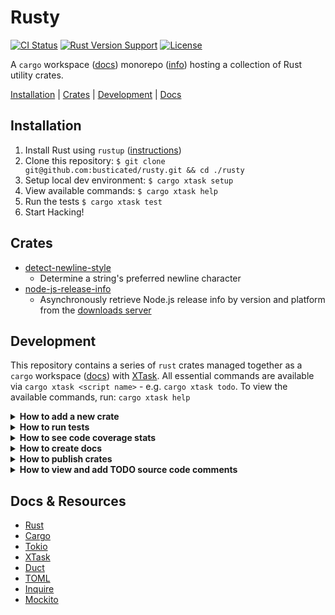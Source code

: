 # Rusty

[![CI Status](https://github.com/busticated/rusty/actions/workflows/ci.yaml/badge.svg?branch=main)](https://github.com/busticated/rusty/actions) [![Rust Version Support](https://img.shields.io/badge/rust%20version-%3E%3D1.72.1-orange)](https://releases.rs/) [![License](https://img.shields.io/badge/license-MIT-blue.svg)](https://github.com/busticated/rusty/blob/master/LICENSE)

A `cargo` workspace ([docs](https://doc.rust-lang.org/book/ch14-03-cargo-workspaces.html)) monorepo ([info](https://en.wikipedia.org/wiki/Monorepo)) hosting a collection of Rust utility crates.

[Installation](#installation) | [Crates](#crates) | [Development](#development) | [Docs](#docs--resources)


## Installation

1. Install Rust using `rustup` ([instructions](https://www.rust-lang.org/tools/install))
2. Clone this repository: `$ git clone git@github.com:busticated/rusty.git && cd ./rusty`
3. Setup local dev environment: `$ cargo xtask setup`
4. View available commands: `$ cargo xtask help`
5. Run the tests `$ cargo xtask test`
6. Start Hacking!


## Crates

<!-- crate-list-start -->
* [detect-newline-style](crates/detect-newline-style)
	* Determine a string's preferred newline character
* [node-js-release-info](crates/node-js-release-info)
	* Asynchronously retrieve Node.js release info by version and platform from the [downloads server](https://nodejs.org/download/release/)
<!-- crate-list-end -->

## Development

This repository contains a series of `rust` crates managed together as a `cargo` workspace ([docs](https://doc.rust-lang.org/book/ch14-03-cargo-workspaces.html)) with [XTask](https://github.com/matklad/cargo-xtask). All essential commands are available via `cargo xtask <script name>` - e.g. `cargo xtask todo`. To view the available commands, run: `cargo xtask help`


<details id="develop-add-crate">
<summary><b>How to add a new crate</b></summary>
<p>

To add a _new_ crate to the workspace, run `cargo xtask crate:add` and follow the prompts. Upon completion, your new crate will be available within `./crates/<your crate>`

</p>
</details>

<details id="develop-run-tests">
<summary><b>How to run tests</b></summary>
<p>

To run _all_ tests for _all_ crates:

```
cargo test
```

To run _unit_ tests for _all_ crates:

```
cargo test --lib --workspace
```

To run _unit_ tests for _just your_ crate:

```
cargo test --lib --package <your crate's name>
```

To run _integration_ tests for _all_ crates:

```
cargo test --test integration --workspace
```

To run _integration_ tests for _just your_ crate:

```
cargo test --test integration --package <your crate's name>
```

Run `cargo xtask help` to see any other test-related commands that are available.

</p>
</details>

<details id="develop-run-coverage">
<summary><b>How to see code coverage stats</b></summary>
<p>

To see code coverage stats for _all_ crates:

```
cargo xtask coverage
```

Run `cargo xtask help` to see any other coverage-related commands that are available.

</p>
</details>

<details id="develop-build-docs">
<summary><b>How to create docs</b></summary>
<p>

Public interfaces must be documented using inline annotations ([docs](https://doc.rust-lang.org/rustdoc/how-to-write-documentation.html)).

Once you've added your inline documentation, run:

```
cargo xtask doc --open
```

Run `cargo xtask help` to see any other docs-related commands that are available.

</p>
</details>

<details id="develop-publish-crate">
<summary><b>How to publish crates</b></summary>
<p>

To publish a crate to the [crates.io](https://crates.io) registry, follow these steps:

1. Checkout the `main` branch: `git checkout main`
2. Run `cargo xtask crate:release` and follow the prompts
3. Verify all checks pass: `cargo xtask ci`
4. Push to remote: `git push origin main --follow-tags`

Each crate you select for publishing will be assigned its new version and all changes will be committed and tagged in `git`. The assigned tag will be formatted like `name@version` (e.g. `detect-newline-style@1.0.0`). After pushing to the remote, CI will execute the publishing steps and if all goes well, your crate will be available on [crates.io](https://crates.io).

</p>
</details>

<details id="develop-todo">
<summary><b>How to view and add TODO source code comments</b></summary>
<p>

To see what TODOs exist across crates, run:

```
cargo xtask todo
```

When adding a TODO comment to your source code, format it like:

```rust
// TODO (<name>): <message>
```

e.g.

```rust
// TODO (busticated): this is my example todo comment
```

</p>
</details>


## Docs & Resources

* [Rust](https://www.rust-lang.org)
* [Cargo](https://github.com/rust-lang/cargo)
* [Tokio](https://tokio.rs)
* [XTask](https://github.com/matklad/cargo-xtask)
* [Duct](https://github.com/oconnor663/duct.rs)
* [TOML](https://github.com/toml-rs/toml)
* [Inquire](https://github.com/mikaelmello/inquire)
* [Mockito](https://github.com/lipanski/mockito)

